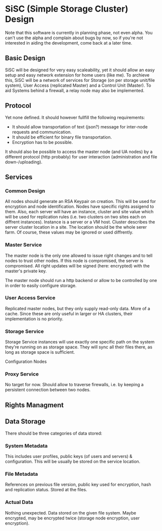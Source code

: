 # SiSC (Simple Storage Cluster) Design

Note that this software is currently in planning phase, not even alpha. You can't use the alpha and complain about bugs by now, so if you're not interested in aiding the development, come back at a later time.

## Basic Design

SiSC will be designed for very easy scaleability, yet it should allow an easy setup and easy network extension for home users (like me). To archieve this, SiSC will be a network of services for Storage (on per storage unit/file system), User Access (replicated Master) and a Control Unit (Master). To aid Systems behind a firewall, a relay node may also be implemented.

## Protocol

Yet none defined. It should however fullfill the following requirements:
- It should allow transportation of text (json?) message for inter-node requests and communication.
- It should be efficient for binary file transportation.
- Encryption has to be possible.

It should also be possible to access the master node (and UA nodes) by a different protocol (http probably) for user interaction (administration and file down-/uploading).

## Services

### Common Design

All nodes should generate an RSA Keypair on creation. This will be used for encryption and node identification. Nodes have specific rights assigend to them. Also, each server will have an instance, cluster and site value which will be used for replication rules (i.e. two clusters on two sites each on diffrent instances). Instance is a server or a VM host. Cluster describes the server cluster location in a site. The location should be the whole serer farm. Of course, these values may be ignored or used diffrently.

### Master Service

The master node is the only one allowed to issue right changes and to tell nodes to trust other nodes. If this node is compromised, the server is compromised. All right updates will be signed (here: encrypted) with the master's private key.

The master node should run a http backend or allow to be controlled by one in order to easily configure storage.

### User Access Service

Replicated master nodes, but they only supply read-only data. More of a cache. Since these are only useful in larger or HA clusters, their implementation is no priority.

### Storage Service

Storage Service instances will use exactly one specific path on the system they're running on as storage space. They will sync all their files there, as long as storage space is sufficient.

Configuration Nodes 

### Proxy Service

No target for now. Should allow to traverse firewalls, i.e. by keeping a persistent connection between two nodes.

## Rights Managment

## Data Storage

There should be three categories of data stored:

### System Metadata

This includes user profiles, public keys (of users and servers) & configuration. This will be usually be stored on the service location.

### File Metadata

References on previous file version, public key used for encryption, hash and replication status. Stored at the files.

### Actual Data

Nothing unexpected. Data stored on the given file system. Maybe encrypted, may be encrypted twice (storage node encryption, user encryption).

